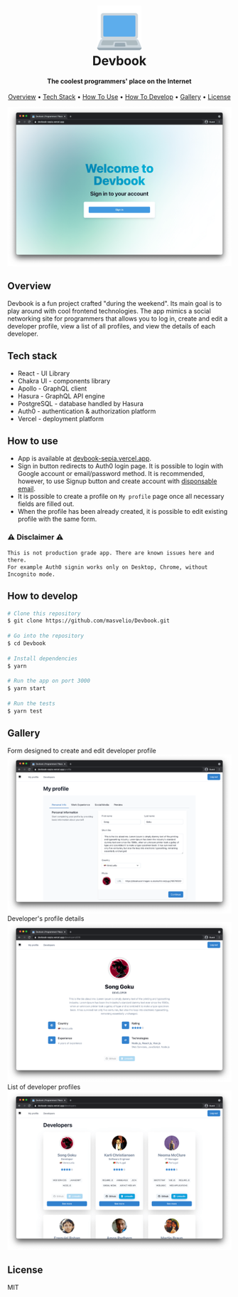 <h1 align="center">
  <br>
  <img width="100" src="https://github.com/masvelio/masvelio/blob/8d76a50fe3b37ddafe435a25f8a2e66b0d0b80cb/devbook/laptop.png?raw=true"/>
  <br>
  Devbook
  <br>
</h1>

<h4 align="center">The coolest programmers' place on the Internet</h4>

<p align="center">
  <a href="#overview">Overview</a> •
  <a href="#tech-stack">Tech Stack</a> •
  <a href="#how-to-use">How To Use</a> •
  <a href="#how-to-develop">How To Develop</a> •
  <a href="#gallery">Gallery</a> •
  <a href="#license">License</a>
</p>

![screenshot](https://github.com/masvelio/masvelio/blob/db0bb9b90ab52a1e98bb1ed7b111f81613dcbed7/devbook/signin.png?raw=true)

## Overview

Devbook is a fun project crafted "during the weekend". Its main goal is to play around with cool frontend technologies.
The app mimics a social networking site for programmers that allows you to log in, create and edit a developer profile,
view a list of all profiles, and view the details of each developer.

## Tech stack

- React - UI Library
- Chakra UI - components library
- Apollo - GraphQL client
- Hasura - GraphQL API engine
- PostgreSQL - database handled by Hasura
- Auth0 - authentication & authorization platform
- Vercel - deployment platform

## How to use

* App is available at [devbook-sepia.vercel.app](https://devbook-sepia.vercel.app/).
* Sign in button redirects to Auth0 login page. It is possible to login with Google account or email/password method.
  It is recommended, however, to use Signup button and create account with [disponsable email](https://temp-mail.org/pl/10minutemail).
* It is possible to create a profile on `My profile` page once all necessary fields are filled out.
* When the profile has been already created, it is possible to edit existing profile with the same form.

### ⚠️ Disclaimer ⚠️

```
This is not production grade app. There are known issues here and there. 
For example Auth0 signin works only on Desktop, Chrome, without Incognito mode.
```

## How to develop

```bash
# Clone this repository
$ git clone https://github.com/masvelio/Devbook.git

# Go into the repository
$ cd Devbook

# Install dependencies
$ yarn

# Run the app on port 3000
$ yarn start

# Run the tests
$ yarn test
```

## Gallery

Form designed to create and edit developer profile
![screenshot](https://github.com/masvelio/masvelio/blob/8d76a50fe3b37ddafe435a25f8a2e66b0d0b80cb/devbook/profile.png?raw=true)
Developer's profile details
![screenshot](https://github.com/masvelio/masvelio/blob/8d76a50fe3b37ddafe435a25f8a2e66b0d0b80cb/devbook/details.png?raw=true)
List of developer profiles
![screenshot](https://github.com/masvelio/masvelio/blob/8d76a50fe3b37ddafe435a25f8a2e66b0d0b80cb/devbook/profiles-list.png?raw=true)

## License

MIT
